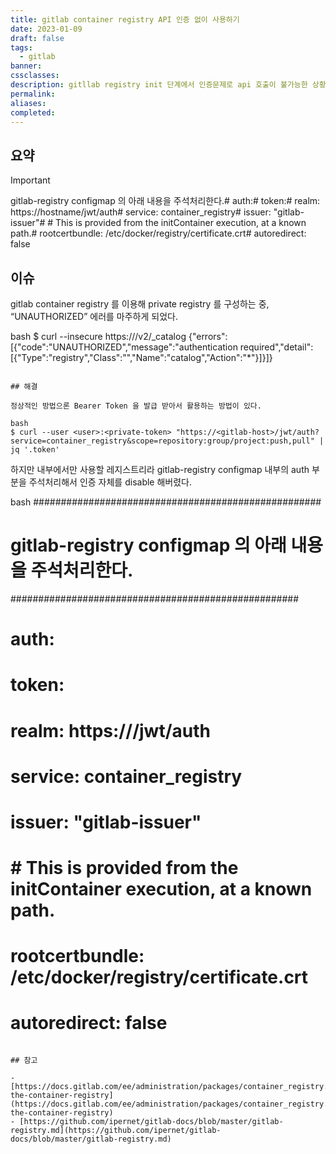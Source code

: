 ```yaml
---
title: gitlab container registry API 인증 없이 사용하기
date: 2023-01-09
draft: false
tags:
  - gitlab
banner: 
cssclasses: 
description: gitllab registry init 단계에서 인증문제로 api 호출이 불가능한 상황에 대한 임시대응 방법을 알아본다.
permalink: 
aliases: 
completed:
---
```

## 요약

> [!important]  
> gitlab-registry configmap 의 아래 내용을 주석처리한다.# auth:# token:# realm: https://hostname/jwt/auth# service: container_registry# issuer: \"gitlab-issuer\"# # This is provided from the initContainer execution, at a known path.# rootcertbundle: /etc/docker/registry/certificate.crt# autoredirect: false  

## 이슈

gitlab container registry 를 이용해 private registry 를 구성하는 중, “UNAUTHORIZED” 에러를 마주하게 되었다.

bash
$ curl --insecure https://<registry-host>/v2/_catalog
{"errors":[{"code":"UNAUTHORIZED","message":"authentication required","detail":[{"Type":"registry","Class":"","Name":"catalog","Action":"*"}]}]}
```

## 해결

정상적인 방법으론 Bearer Token 을 발급 받아서 활용하는 방법이 있다.

bash
$ curl --user <user>:<private-token> "https://<gitlab-host>/jwt/auth?service=container_registry&scope=repository:group/project:push,pull" | jq '.token'
```

  

하지만 내부에서만 사용할 레지스트리라 gitlab-registry configmap 내부의 auth 부분을 주석처리해서 인증 자체를 disable 해버렸다.

bash
####################################################
# gitlab-registry configmap 의 아래 내용을 주석처리한다.
####################################################

# auth:
#   token:
#     realm: https://<registry-host>/jwt/auth
#     service: container_registry
#     issuer: \"gitlab-issuer\"
#     # This is provided from the initContainer execution, at a known path.
#     rootcertbundle: /etc/docker/registry/certificate.crt
#     autoredirect: false
```

## 참고

- [https://docs.gitlab.com/ee/administration/packages/container_registry.html#enable-the-container-registry](https://docs.gitlab.com/ee/administration/packages/container_registry.html#enable-the-container-registry)
- [https://github.com/ipernet/gitlab-docs/blob/master/gitlab-registry.md](https://github.com/ipernet/gitlab-docs/blob/master/gitlab-registry.md)
